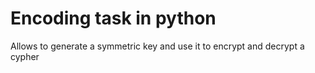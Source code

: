 # Encoding task in python

Allows to generate a symmetric key and use it to encrypt and decrypt a cypher
